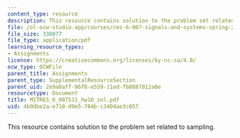 ```yaml
---
content_type: resource
description: This resource contains solution to the problem set related to sampling.
file: /ol-ocw-studio-app/courses/res-6-007-signals-and-systems-spring-2011/4b9dbe2ae710d9e5704bc3404ae3c057_MITRES_6_007S11_hw16_sol.pdf
file_size: 338077
file_type: application/pdf
learning_resource_types:
- Assignments
license: https://creativecommons.org/licenses/by-nc-sa/4.0/
ocw_type: OCWFile
parent_title: Assignments
parent_type: SupplementalResourceSection
parent_uid: 2e9a8aff-96f8-e559-11ed-fb8887012a8e
resourcetype: Document
title: MITRES_6_007S11_hw16_sol.pdf
uid: 4b9dbe2a-e710-d9e5-704b-c3404ae3c057
---
```

This resource contains solution to the problem set related to sampling.